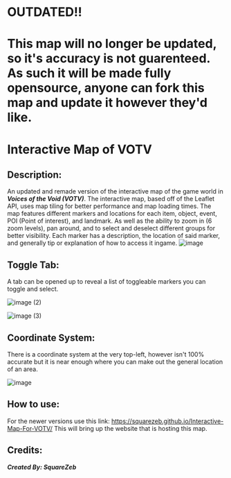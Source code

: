 # OUTDATED!!
# This map will no longer be updated, so it's accuracy is not guarenteed. As such it will be made fully opensource, anyone can fork this map and update it however they'd like.

# Interactive Map of VOTV
## Description:
An updated and remade version of the interactive map of the game world in **_Voices of the Void (VOTV)_**. The interactive map, based off of the Leaflet API, uses map tiling for better performance and map loading times. The map features different markers and locations for each item, object, event, POI (Point of interest), and landmark. As well as the ability to zoom in (6 zoom levels), pan around, and to select and deselect different groups for better visibility. Each marker has a description, the location of said marker, and generally tip or explanation of how to access it ingame.
![image](https://github.com/SquareZeb/Interactive-Map-For-VOTV/assets/136224084/d4e7c2c0-88b0-43e5-86d1-eda0143dcea2)


## Toggle Tab:
A tab can be opened up to reveal a list of toggleable markers you can toggle and select.

![image (2)](https://github.com/SquareZeb/Interactive-Map-For-VOTV/assets/136224084/450048c4-1165-4c9d-a04d-a5686fbe7964)

![image (3)](https://github.com/SquareZeb/Interactive-Map-For-VOTV/assets/136224084/556ed9fc-cddb-4750-ab7d-fd4e69c81c53)


## Coordinate System:
There is a coordinate system at the very top-left, however isn't 100% accurate but it is near enough where you can make out the general location of an area.

![image](https://github.com/SquareZeb/Interactive-Map-For-VOTV/assets/136224084/0bd29135-d39e-4626-a320-3e86c51633e2)


## How to use:
For the newer versions use this link: https://squarezeb.github.io/Interactive-Map-For-VOTV/
This will bring up the website that is hosting this map.

## Credits:
**_Created By: SquareZeb_**
